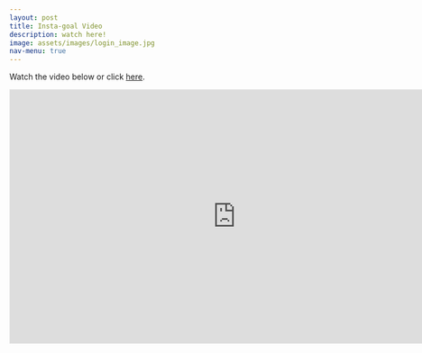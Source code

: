 ```yaml
---
layout: post
title: Insta-goal Video
description: watch here!
image: assets/images/login_image.jpg
nav-menu: true
---
```


Watch the video below or click [here](https://www.youtube.com/watch?v=-sr_EFUlPzY). 

<iframe style="border: 1px solid rgba(0, 0, 0, 0.1);" width="800" height="450" src="https://www.youtube.com/watch?v=-sr_EFUlPzY" allowfullscreen></iframe>

